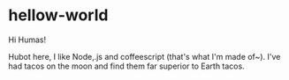 # hellow-world

Hi Humas!

Hubot here, I like Node,.js and coffeescript (that's what I'm made of~).
I've had tacos on the moon and find them far superior to Earth tacos.
